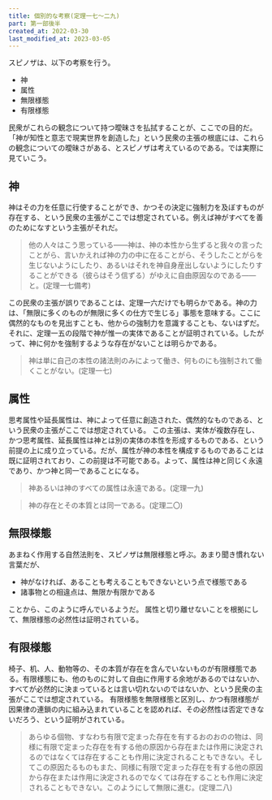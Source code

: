 ```yaml
---
title: 個別的な考察(定理一七～二九)
part: 第一部後半
created_at: 2022-03-30
last_modified_at: 2023-03-05
---
```


スピノザは、以下の考察を行う。

- 神
- 属性
- 無限様態
- 有限様態

民衆がこれらの観念について持つ曖昧さを払拭することが、ここでの目的だ。「神が知性と意志で現実世界を創造した」という民衆の主張の根底には、これらの観念についての曖昧さがある、とスピノザは考えているのである。では実際に見ていこう。

## 神

神はその力を任意に行使することができ、かつその決定に強制力を及ぼすものが存在する、という民衆の主張がここでは想定されている。例えば神がすべてを善のためになすという主張がそれだ。

>他の人々はこう思っている――神は、神の本性から生ずると我々の言ったことがら、言いかえれば神の力の中に在ることがら、そうしたことがらを生じないようにしたり、あるいはそれを神自身産出しないようにしたりすることができる（彼らはそう信ずる）がゆえに自由原因なのである――と。(定理一七備考)

この民衆の主張が誤りであることは、定理一六だけでも明らかである。神の力は、「無限に多くのものが無限に多くの仕方で生じる」事態を意味する。ここに偶然的なものを見出すことも、他からの強制力を意識することも、ないはずだ。それに、定理一五の段階で神が惟一の実体であることが証明されている。したがって、神に何かを強制するような存在がないことは明らかである。

>神は単に自己の本性の諸法則のみによって働き、何ものにも強制されて働くことがない。(定理一七)

## 属性

思考属性や延長属性は、神によって任意に創造された、偶然的なものである、という民衆の主張がここでは想定されている。
この主張は、実体が複数存在し、かつ思考属性、延長属性は神とは別の実体の本性を形成するものである、という前提の上に成り立っている。だが、属性が神の本性を構成するものであることは既に証明されており、この前提は不可能である。よって、属性は神と同じく永遠であり、かつ神と同一であることになる。

>神あるいは神のすべての属性は永遠である。(定理一九)

>神の存在とその本質とは同一である。(定理二〇)

## 無限様態

あまねく作用する自然法則を、スピノザは無限様態と呼ぶ。あまり聞き慣れない言葉だが、

- 神がなければ、あることも考えることもできないという点で様態である
- 諸事物との相違点は、無限か有限かである

ことから、このように呼んでいるようだ。
属性と切り離せないことを根拠にして、無限様態の必然性は証明されている。

## 有限様態

椅子、机、人、動物等の、その本質が存在を含んでいないものが有限様態である。有限様態にも、他のものに対して自由に作用する余地があるのではないか、すべてが必然的に決まっているとは言い切れないのではないか、という民衆の主張がここでは想定されている。
有限様態を無限様態と区別し、かつ有限様態が因果律の連鎖の内に組み込まれていることを認めれば、その必然性は否定できないだろう、という証明がされている。

>あらゆる個物、すなわち有限で定まった存在を有するおのおのの物は、同様に有限で定まった存在を有する他の原因から存在または作用に決定されるのではなくては存在することも作用に決定されることもできない。そしてこの原因たるものもまた、同様に有限で定まった存在を有する他の原因から存在または作用に決定されるのでなくては存在することも作用に決定されることもできない。このようにして無限に進む。(定理二八)

